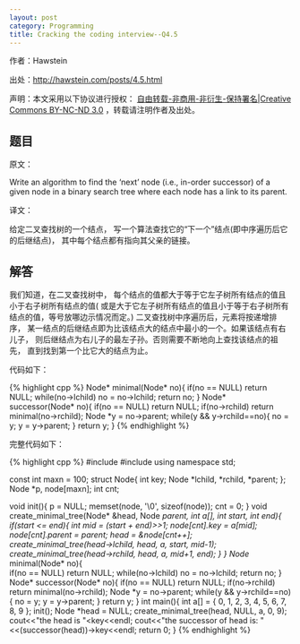 ```yaml
---
layout: post
category: Programming
title: Cracking the coding interview--Q4.5
---
```


作者：Hawstein

出处：<http://hawstein.com/posts/4.5.html>

声明：本文采用以下协议进行授权：
[自由转载-非商用-非衍生-保持署名|Creative Commons BY-NC-ND 3.0](http://creativecommons.org/licenses/by-nc-nd/3.0/deed.zh)
，转载请注明作者及出处。

## 题目

原文：

Write an algorithm to find the ‘next’ node (i.e., in-order successor) 
of a given node in a binary search tree where each node has a link 
to its parent.

译文：

给定二叉查找树的一个结点，
写一个算法查找它的“下一个”结点(即中序遍历后它的后继结点)，
其中每个结点都有指向其父亲的链接。

## 解答

我们知道，在二叉查找树中，
每个结点的值都大于等于它左子树所有结点的值且小于右子树所有结点的值(
或是大于它左子树所有结点的值且小于等于右子树所有结点的值，等号放哪边示情况而定。)
二叉查找树中序遍历后，元素将按递增排序，
某一结点的后继结点即为比该结点大的结点中最小的一个。如果该结点有右儿子，
则后继结点为右儿子的最左子孙。否则需要不断地向上查找该结点的祖先，
直到找到第一个比它大的结点为止。

代码如下：

{% highlight cpp %}
Node* minimal(Node* no){
    if(no == NULL) return NULL;
    while(no->lchild)
        no = no->lchild;
    return no;
}
Node* successor(Node* no){
    if(no == NULL) return NULL;
    if(no->rchild) return minimal(no->rchild);
    Node *y = no->parent;
    while(y && y->rchild==no){
        no = y;
        y = y->parent;
    }
    return y;
}
{% endhighlight %}

完整代码如下：

{% highlight cpp %}
#include <iostream>
#include <cstring>
using namespace std;

const int maxn = 100;
struct Node{
    int key;
    Node *lchild, *rchild, *parent;
};
Node *p, node[maxn];
int cnt;

void init(){
    p = NULL;
    memset(node, '\0', sizeof(node));
    cnt = 0;
}
void create_minimal_tree(Node* &head, Node *parent, int a[], int start, int end){
    if(start <= end){
        int mid = (start + end)>>1;
        node[cnt].key = a[mid];
        node[cnt].parent = parent;
        head = &node[cnt++];
        create_minimal_tree(head->lchild, head, a, start, mid-1);
        create_minimal_tree(head->rchild, head, a, mid+1, end);
    }
}
Node* minimal(Node* no){    
    if(no == NULL) return NULL;
    while(no->lchild)
        no = no->lchild;
    return no;
}
Node* successor(Node* no){
    if(no == NULL) return NULL;
    if(no->rchild) return minimal(no->rchild);
    Node *y = no->parent;
    while(y && y->rchild==no){
        no = y;
        y = y->parent;
    }
    return y;
}
int main(){
    int a[] = {
        0, 1, 2, 3, 4, 5, 6, 7, 8, 9
    };
    init();
    Node *head = NULL;
    create_minimal_tree(head, NULL, a, 0, 9);
    cout<<"the head is "<<head->key<<endl;
    cout<<"the successor of head is: "<<(successor(head))->key<<endl;
    return 0;
}
{% endhighlight %}
